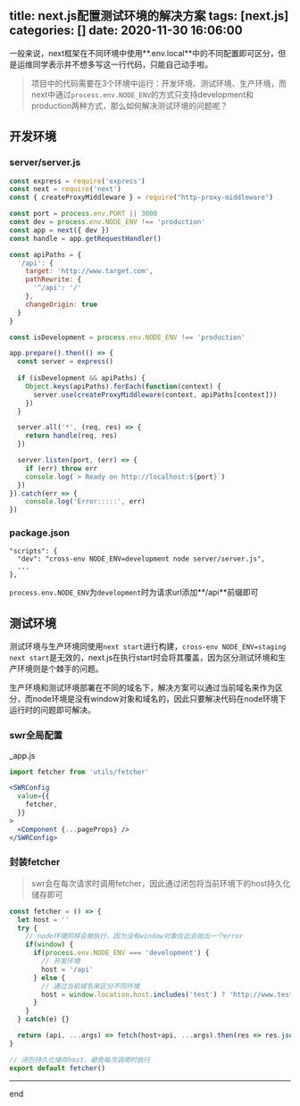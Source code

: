 title: next.js配置测试环境的解决方案
tags: [next.js]
categories: []
date: 2020-11-30 16:06:00
---
一般来说，next框架在不同环境中使用**\.env.local**中的不同配置即可区分，但是运维同学表示并不想多写这一行代码，只能自己动手啦。

>  项目中的代码需要在3个环境中运行：开发环境、测试环境、生产环境，而next中通过`process.env.NODE_ENV`的方式只支持development和production两种方式，那么如何解决测试环境的问题呢？

## 开发环境

### server/server.js
```js
const express = require('express')
const next = require('next')
const { createProxyMiddleware } = require("http-proxy-middleware")

const port = process.env.PORT || 3000
const dev = process.env.NODE_ENV !== 'production'
const app = next({ dev })
const handle = app.getRequestHandler()

const apiPaths = {
  '/api': {
    target: 'http://www.target.com',
    pathRewrite: {
      '^/api': '/'
    },
    changeOrigin: true
  }
}

const isDevelopment = process.env.NODE_ENV !== 'production'

app.prepare().then(() => {
  const server = express()
 
  if (isDevelopment && apiPaths) {
    Object.keys(apiPaths).forEach(function(context) {
      server.use(createProxyMiddleware(context, apiPaths[context]))
    })
  }

  server.all('*', (req, res) => {
    return handle(req, res)
  })

  server.listen(port, (err) => {
    if (err) throw err
    console.log(`> Ready on http://localhost:${port}`)
  })
}).catch(err => {
    console.log('Error:::::', err)
})
```
### package.json
```
"scripts": {
  "dev": "cross-env NODE_ENV=development node server/server.js",
  ...
},
```

`process.env.NODE_ENV`为`development`时为请求url添加**\/api**前缀即可

## 测试环境

测试环境与生产环境同使用`next start`进行构建，`cross-env NODE_ENV=staging next start`是无效的，next.js在执行start时会将其覆盖，因为区分测试环境和生产环境则是个棘手的问题。

生产环境和测试环境部署在不同的域名下，解决方案可以通过当前域名来作为区分，而node环境是没有window对象和域名的，因此只要解决代码在node环境下运行时的问题即可解决。

### swr全局配置

_app.js

```jsx
import fetcher from 'utils/fetcher'

<SWRConfig 
  value={{
    fetcher,
  }}
>
  <Component {...pageProps} />
</SWRConfig>
```

### 封装fetcher

>swr会在每次请求时调用fetcher，因此通过闭包将当前环境下的host持久化储存即可

```js
const fetcher = () => {
  let host = ''
  try {
    // node环境同样会被执行，因为没有window对象在此会抛出一个error
    if(window) {
      if(process.env.NODE_ENV === 'development') {
        // 开发环境
        host = '/api'
      } else {
        // 通过当前域名来区分不同环境
        host = window.location.host.includes('test') ? 'http://www.test.com' : 'https://www.prod.com'
      }
    }
  } catch(e) {}

  return (api, ...args) => fetch(host+api, ...args).then(res => res.json())
}

// 闭包持久化储存host，避免每次调用时执行
export default fetcher()
```

---
end